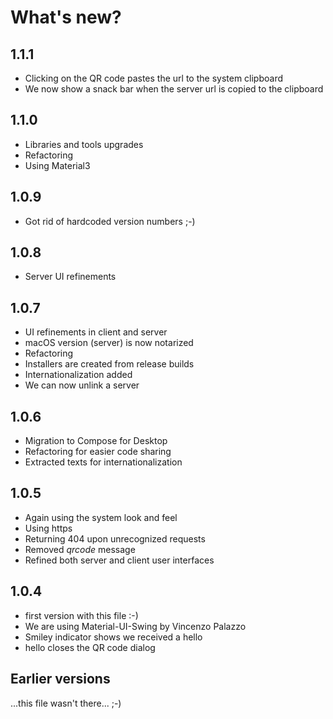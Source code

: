 # What's new?

## 1.1.1
- Clicking on the QR code pastes the url to the system clipboard
- We now show a snack bar when the server url is copied to the clipboard

## 1.1.0
- Libraries and tools upgrades
- Refactoring
- Using Material3

## 1.0.9
- Got rid of hardcoded version numbers ;-)

## 1.0.8

- Server UI refinements

## 1.0.7

- UI refinements in client and server
- macOS version (server) is now notarized
- Refactoring
- Installers are created from release builds
- Internationalization added
- We can now unlink a server

## 1.0.6

- Migration to Compose for Desktop
- Refactoring for easier code sharing
- Extracted texts for internationalization

## 1.0.5
- Again using the system look and feel
- Using https
- Returning 404 upon unrecognized requests
- Removed *qrcode* message
- Refined both server and client user interfaces

## 1.0.4

- first version with this file :-)
- We are using Material-UI-Swing by Vincenzo Palazzo
- Smiley indicator shows we received a hello
- hello closes the QR code dialog

## Earlier versions

...this file wasn't there... ;-)